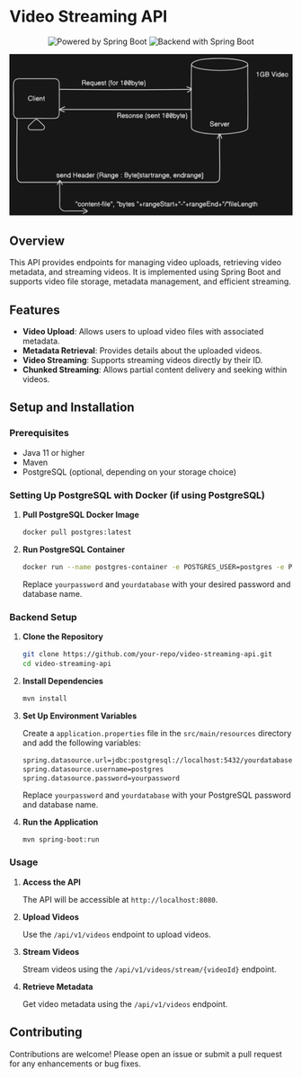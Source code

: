 <h1>Video Streaming API</h1>

<p align="center">
  <img src="https://img.shields.io/badge/Powered_by-Spring_Boot-blue?style=for-the-badge&logo=spring-boot" alt="Powered by Spring Boot">
  <img src="https://img.shields.io/badge/Backend-Spring_Boot-yellow?style=for-the-badge&logo=java" alt="Backend with Spring Boot">
</p>

<p align="center">
  <img src="screenshot/videoinchunks.png" width="1000" alt="Video Streaming API">
</p>

## Overview

This API provides endpoints for managing video uploads, retrieving video metadata, and streaming videos. It is implemented using Spring Boot and supports video file storage, metadata management, and efficient streaming.

## Features

- **Video Upload**: Allows users to upload video files with associated metadata.
- **Metadata Retrieval**: Provides details about the uploaded videos.
- **Video Streaming**: Supports streaming videos directly by their ID.
- **Chunked Streaming**: Allows partial content delivery and seeking within videos.

## Setup and Installation

### Prerequisites

- Java 11 or higher
- Maven
- PostgreSQL (optional, depending on your storage choice)

### Setting Up PostgreSQL with Docker (if using PostgreSQL)

1. **Pull PostgreSQL Docker Image**

    ```bash
    docker pull postgres:latest
    ```

2. **Run PostgreSQL Container**

    ```bash
    docker run --name postgres-container -e POSTGRES_USER=postgres -e POSTGRES_PASSWORD=yourpassword -e POSTGRES_DB=yourdatabase -p 5432:5432 -d postgres:latest
    ```

   Replace `yourpassword` and `yourdatabase` with your desired password and database name.

### Backend Setup

1. **Clone the Repository**

    ```bash
    git clone https://github.com/your-repo/video-streaming-api.git
    cd video-streaming-api
    ```

2. **Install Dependencies**

    ```bash
    mvn install
    ```

3. **Set Up Environment Variables**

   Create a `application.properties` file in the `src/main/resources` directory and add the following variables:

    ```properties
    spring.datasource.url=jdbc:postgresql://localhost:5432/yourdatabase
    spring.datasource.username=postgres
    spring.datasource.password=yourpassword
    ```

   Replace `yourpassword` and `yourdatabase` with your PostgreSQL password and database name.

4. **Run the Application**

    ```bash
    mvn spring-boot:run
    ```

### Usage

1. **Access the API**

   The API will be accessible at `http://localhost:8080`.

2. **Upload Videos**

   Use the `/api/v1/videos` endpoint to upload videos.

3. **Stream Videos**

   Stream videos using the `/api/v1/videos/stream/{videoId}` endpoint.

4. **Retrieve Metadata**

   Get video metadata using the `/api/v1/videos` endpoint.

## Contributing

Contributions are welcome! Please open an issue or submit a pull request for any enhancements or bug fixes.
